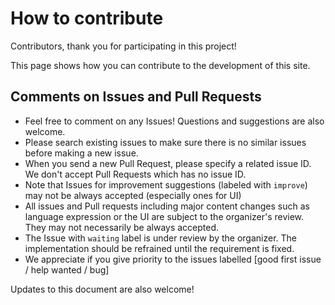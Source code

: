 # How to contribute

Contributors, thank you for participating in this project!

This page shows how you can contribute to the development of this site.

## Comments on Issues and Pull Requests

- Feel free to comment on any Issues! Questions and suggestions are also welcome.
- Please search existing issues to make sure there is no similar issues before making a new issue.
- When you send a new Pull Request, please specify a related issue ID. We don't accept Pull Requests which has no issue ID.
- Note that Issues for improvement suggestions (labeled with `improve`) may not be always accepted (especially ones for UI)
- All issues and Pull requests including major content changes such as language expression or the UI are subject to the organizer's review. They may not necessarily be always accepted.
- The Issue with `waiting` label is under review by the organizer. The implementation should be refrained until the requirement is fixed.
- We appreciate if you give priority to the issues labelled [good first issue / help wanted / bug]

Updates to this document are also welcome!
